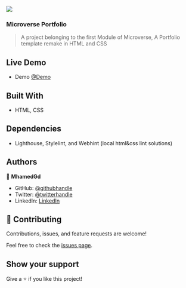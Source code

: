 ![](https://img.shields.io/badge/Microverse-blueviolet)

### Microverse Portfolio

> A project belonging to the first Module of Microverse, A Portfolio template remake in HTML and CSS

## Live Demo
- Demo [@Demo](https://mhamedgd.github.io/Portfolio-Folks/)


## Built With

- HTML, CSS

## Dependencies

- Lighthouse, Stylelint, and Webhint (local html&css lint solutions)


## Authors

👤 **MhamedGd**

- GitHub: [@githubhandle](https://github.com/mhamedGd)
- Twitter: [@twitterhandle](https://twitter.com/mhamedKGD)
- LinkedIn: [LinkedIn](https://www.linkedin.com/in/mohammed-k-b10450107/)

## 🤝 Contributing

Contributions, issues, and feature requests are welcome!

Feel free to check the [issues page](../../issues/).

## Show your support

Give a ⭐️ if you like this project!
